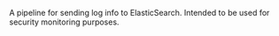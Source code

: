 A pipeline for sending log info to ElasticSearch. Intended to be used for security monitoring purposes.
